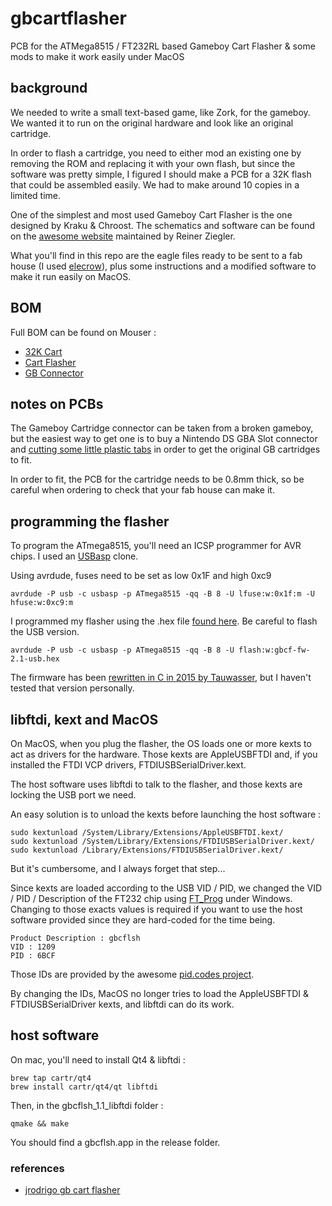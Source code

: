 # gbcartflasher

PCB for the ATMega8515 / FT232RL based Gameboy Cart Flasher &amp; some mods to make it work easily under MacOS

## background

We needed to write a small text-based game, like Zork, for the gameboy. We wanted it to run on the original hardware and look like an original cartridge.

In order to flash a cartridge, you need to either mod an existing one by removing the ROM and replacing it with your own flash, but since the software was pretty simple, I figured I should make a PCB for a 32K flash that could be assembled easily. We had to make around 10 copies in a limited time.

One of the simplest and most used Gameboy Cart Flasher is the one designed by Kraku & Chroost. The schematics and software can be found on the [awesome website](http://www.reinerziegler.de/readplus.htm) maintained by Reiner Ziegler.

What you'll find in this repo are the eagle files ready to be sent to a fab house (I used [elecrow](https://www.elecrow.com/pcb-prototyping.html)), plus some instructions and a modified software to make it run easily on MacOS.

## BOM

Full BOM can be found on Mouser :
* [32K Cart](http://www.mouser.com/ProjectManager/ProjectDetail.aspx?AccessID=d0bee9d82e)
* [Cart Flasher](http://www.mouser.com/ProjectManager/ProjectDetail.aspx?AccessID=779e8e7766)
* [GB Connector](http://www.dx.com/p/repair-parts-replacement-gba-game-cart-slot-for-nds-lite-37787)

## notes on PCBs

The Gameboy Cartridge connector can be taken from a broken gameboy, but the easiest way to get one is to buy a Nintendo DS GBA Slot connector and [cutting some little plastic tabs](http://sudomod.com/old_forums/reply/771/) in order to get the original GB cartridges to fit.

In order to fit, the PCB for the cartridge needs to be 0.8mm thick, so be careful when ordering to check that your fab house can make it.

## programming the flasher

To program the ATmega8515, you'll need an ICSP programmer for AVR chips. I used an [USBasp](http://www.fischl.de/usbasp/) clone.

Using avrdude, fuses need to be set as low 0x1F and high 0xc9

```
avrdude -P usb -c usbasp -p ATmega8515 -qq -B 8 -U lfuse:w:0x1f:m -U hfuse:w:0xc9:m
````

I programmed my flasher using the .hex file [found here](http://www.reinerziegler.de/readplus.htm#GB_Flasher). Be careful to flash the USB version.

```
avrdude -P usb -c usbasp -p ATmega8515 -qq -B 8 -U flash:w:gbcf-fw-2.1-usb.hex
```

The firmware has been [rewritten in C in 2015 by Tauwasser](https://github.com/Tauwasser/GBCartFlasher), but I haven't tested that version personally.

## libftdi, kext and MacOS

On MacOS, when you plug the flasher, the OS loads one or more kexts to act as drivers for the hardware. Those kexts are AppleUSBFTDI and, if you installed the FTDI VCP drivers, FTDIUSBSerialDriver.kext.

The host software uses libftdi to talk to the flasher, and those kexts are locking the USB port we need.

An easy solution is to unload the kexts before launching the host software :

```
sudo kextunload /System/Library/Extensions/AppleUSBFTDI.kext/
sudo kextunload /System/Library/Extensions/FTDIUSBSerialDriver.kext/
sudo kextunload /Library/Extensions/FTDIUSBSerialDriver.kext/
```

But it's cumbersome, and I always forget that step...

Since kexts are loaded according to the USB VID / PID, we changed the VID / PID / Description of the FT232 chip using [FT_Prog](http://www.ftdichip.com/Support/Utilities.htm#FT_PROG) under Windows. Changing to those exacts values is required if you want to use the host software provided since they are hard-coded for the time being.

```
Product Description : gbcflsh
VID : 1209
PID : 6BCF
```

Those IDs are provided by the awesome [pid.codes project](http://pid.codes/).

By changing the IDs, MacOS no longer tries to load the AppleUSBFTDI & FTDIUSBSerialDriver kexts, and libftdi can do its work.

## host software

On mac, you'll need to install Qt4 & libftdi :

```
brew tap cartr/qt4
brew install cartr/qt4/qt libftdi
```

Then, in the gbcflsh_1.1_libftdi folder :

```
qmake && make
```

You should find a gbcflsh.app in the release folder.

### references
 * [jrodrigo gb cart flasher](http://www.jrodrigo.net/es/project/gameboy-cart-flasher/)
